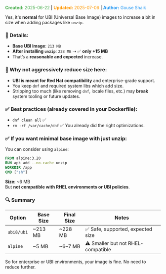 <span style="color:#4caf50;"><b>Created:</b> 2025-06-22</span> | <span style="color:#ff9800;"><b>Updated:</b> 2025-07-06</span> | <span style="color:#2196f3;"><b>Author:</b> Gouse Shaik</span>

Yes, it's **normal** for UBI (Universal Base Image) images to increase a bit in size when adding packages like `unzip`.
### 📌 Details:

- **Base UBI Image**: `213 MB`
- **After installing `unzip`**: `228 MB` ➝ ✅ **only +15 MB**
- That’s a **reasonable and expected** increase.

### 🧠 Why not aggressively reduce size here:

- **UBI is meant for Red Hat compatibility** and enterprise-grade support.
- You keep `dnf` and required system libs which add size.
- Stripping too much (like removing `dnf`, locale files, etc.) may **break** system tooling or future updates.
 
### ✅ Best practices (already covered in your Dockerfile):

- `dnf clean all` ✅
- `rm -rf /var/cache/dnf` ✅
You already did the right optimizations.

### ✅ If you want **minimal base image** with just unzip:

You can consider using `alpine`:
```Dockerfile
FROM alpine:3.20
RUN apk add --no-cache unzip
WORKDIR /app
CMD ["sh"]
```

**Size**: ~6 MB  
But **not compatible with RHEL environments or UBI policies**.

### 🔍 Summary

|Option|Base Size|Final Size|Notes|
|---|---|---|---|
|`ubi8/ubi`|~213 MB|~228 MB|✅ Safe, supported, expected size|
|`alpine`|~5 MB|~6–7 MB|⚠️ Smaller but not RHEL-compatible|
So for enterprise or UBI environments, your image is fine. No need to reduce further.